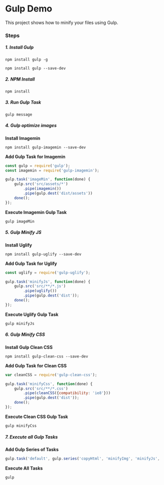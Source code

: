 
# Gulp Demo

This project shows how to minify your files using Gulp.

### Steps

##### 1. Install Gulp
```shell
npm install gulp -g

npm install gulp --save-dev
```

##### 2. NPM Install
```shell
npm install
```

##### 3. Run Gulp Task
```shell
gulp message
```

##### 4. Gulp optimize images

**Install Imagemin**
```
npm install gulp-imagemin --save-dev
```

**Add Gulp Task for Imagemin**
```javascript
const gulp = require('gulp');
const imagemin = require('gulp-imagemin');

gulp.task('imageMin', function(done) {
    gulp.src('src/assets/*')
        .pipe(imagemin())
        .pipe(gulp.dest('dist/assets'))
    done();
});
```

**Execute Imagemin Gulp Task**
```shell
gulp imageMin
```

##### 5. Gulp Minify JS

**Install Uglify**
```shell
npm install gulp-uglify --save-dev
```

**Add Gulp Task for Uglify**
```javascript
const uglify = require('gulp-uglify');

gulp.task('minifyJs', function(done) {
    gulp.src('src/**/*.js')
        .pipe(uglify())
        .pipe(gulp.dest('dist'));
    done();
});
```

**Execute Uglify Gulp Task**
```shell
gulp minifyJs
```

##### 6. Gulp Minify CSS

**Install Gulp Clean CSS**
```shell
npm install gulp-clean-css --save-dev
```

**Add Gulp Task for Clean CSS**
```javascript
var cleanCSS = require('gulp-clean-css');

gulp.task('minifyCss', function(done) {
    gulp.src('src/**/*.css')
        .pipe(cleanCSS({compatibility: 'ie8'}))
        .pipe(gulp.dest('dist'));
    done();
});
```

**Execute Clean CSS Gulp Task**
```shell
gulp minifyCss
```

##### 7. Execute all Gulp Tasks

**Add Gulp Series of Tasks**
```javascript
gulp.task('default', gulp.series('copyHtml', 'minifyImg', 'minifyJs', 'minifyCss'));
```

**Execute All Tasks**
```shell
gulp
```
